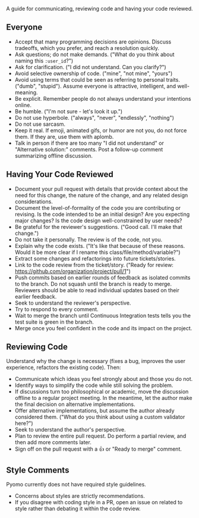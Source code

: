 A guide for communicating, reviewing code and having your code reviewed.

Everyone
--------

* Accept that many programming decisions are opinions. Discuss tradeoffs, which
  you prefer, and reach a resolution quickly.
* Ask questions; do not make demands. ("What do you think about naming this
  `:user_id`?")
* Ask for clarification. ("I did not understand. Can you clarify?")
* Avoid selective ownership of code. ("mine", "not mine", "yours")
* Avoid using terms that could be seen as referring to personal traits. ("dumb",
  "stupid"). Assume everyone is attractive, intelligent, and well-meaning.
* Be explicit. Remember people do not always understand your intentions online.
* Be humble. ("I'm not sure - let's look it up.")
* Do not use hyperbole. ("always", "never", "endlessly", "nothing")
* Do not use sarcasm.
* Keep it real. If emoji, animated gifs, or humor are not you, do not force them.
  If they are, use them with aplomb.
* Talk in person if there are too many "I did not understand" or "Alternative
  solution:" comments. Post a follow-up comment summarizing offline discussion.

Having Your Code Reviewed
-------------------------

* Document your pull request with details that provide context about the need for this change,
  the nature of the change, and any related design considerations.
* Document the level-of-formality of the code you are contributing or revising.  Is the
  code intended to be an initial design?  Are you expecting major changes?  Is the code
  design well-constrained by user needs?
* Be grateful for the reviewer's suggestions. ("Good call. I'll make that
  change.")
* Do not take it personally. The review is of the code, not you.
* Explain why the code exists. ("It's like that because of these reasons. Would
  it be more clear if I rename this class/file/method/variable?")
* Extract some changes and refactorings into future tickets/stories.
* Link to the code review from the ticket/story. ("Ready for review:
  https://github.com/organization/project/pull/1")
* Push commits based on earlier rounds of feedback as isolated commits to the
  branch. Do not squash until the branch is ready to merge. Reviewers should be
  able to read individual updates based on their earlier feedback.
* Seek to understand the reviewer's perspective.
* Try to respond to every comment.
* Wait to merge the branch until Continuous Integration tests
  tells you the test suite is green in the branch.
* Merge once you feel confident in the code and its impact on the project.

Reviewing Code
--------------

Understand why the change is necessary (fixes a bug, improves the user
experience, refactors the existing code). Then:

* Communicate which ideas you feel strongly about and those you do not.
* Identify ways to simplify the code while still solving the problem.
* If discussions turn too philosophical or academic, move the discussion offline
  to a regular project meeting. In the meantime, let the
  author make the final decision on alternative implementations.
* Offer alternative implementations, but assume the author already considered
  them. ("What do you think about using a custom validator here?")
* Seek to understand the author's perspective.
* Plan to review the entire pull request.  Do perform a partial review, and then add more comments later.
* Sign off on the pull request with a :thumbsup: or "Ready to merge" comment.

Style Comments
--------------

Pyomo currently does not have required style guidelines.  

* Concerns about styles are strictly recommendations.
* If you disagree with coding style in a PR, open an issue on related to style rather than
debating it within the code review.

